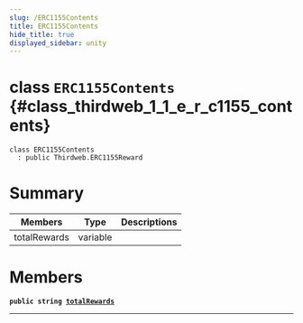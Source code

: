 ```yaml
---
slug: /ERC1155Contents
title: ERC1155Contents
hide_title: true
displayed_sidebar: unity
---
```


# class `ERC1155Contents` {#class_thirdweb_1_1_e_r_c1155_contents}

```
class ERC1155Contents
  : public Thirdweb.ERC1155Reward
```

# Summary

| Members      | Type     | Descriptions |
| ------------ | -------- | ------------ |
| totalRewards | variable |              |

# Members

**`public string `[`totalRewards`](#class_thirdweb_1_1_e_r_c1155_contents_1afcb2215b798572d3b04940318974cf60)**

---
